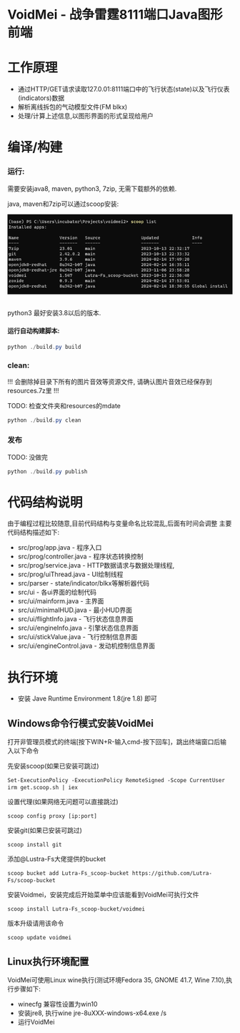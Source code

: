 # VoidMei - 战争雷霆8111端口Java图形前端

# 工作原理
- 通过HTTP/GET请求读取127.0.01:8111端口中的飞行状态(state)以及飞行仪表(indicators)数据
- 解析离线拆包的气动模型文件(FM blkx)
- 处理/计算上述信息,以图形界面的形式呈现给用户

# 编译/构建

### 运行:
需要安装java8, maven, python3, 7zip, 无需下载额外的依赖.

java, maven和7zip可以通过scoop安装:

![alt text](image.png)

``` powershell

```

python3 最好安装3.8以后的版本.

#### 运行自动构建脚本:
``` powershell
python ./build.py build

```

### clean:
!!! 会删除掉目录下所有的图片音效等资源文件, 请确认图片音效已经保存到resources.7z里 !!!

TODO: 检查文件夹和resources的mdate

``` powershell
python ./build.py clean

```

### 发布

TODO: 没做完

``` powershell
python ./build.py publish
```

# 代码结构说明
由于编程过程比较随意,目前代码结构与变量命名比较混乱,后面有时间会调整
主要代码结构描述如下:
- src/prog/app.java - 程序入口
- src/prog/controller.java - 程序状态转换控制
- src/prog/service.java - HTTP数据请求与数据处理线程,
- src/prog/uiThread.java - UI绘制线程
- src/parser - state/indicator/blkx等解析器代码
- src/ui - 各ui界面的绘制代码
- src/ui/mainform.java - 主界面
- src/ui/minimalHUD.java - 最小HUD界面
- src/ui/flightInfo.java - 飞行状态信息界面
- src/ui/engineInfo.java - 引擎状态信息界面
- src/ui/stickValue.java - 飞行控制信息界面
- src/ui/engineControl.java - 发动机控制信息界面

# 执行环境
- 安装 Jave Runtime Environment 1.8(jre 1.8) 即可

## Windows命令行模式安装VoidMei
打开非管理员模式的终端[按下WIN+R-输入cmd-按下回车]，跳出终端窗口后输入以下命令

先安装scoop(如果已安装可跳过)
```
Set-ExecutionPolicy -ExecutionPolicy RemoteSigned -Scope CurrentUser
irm get.scoop.sh | iex
```

设置代理(如果网络无问题可以直接跳过)
```
scoop config proxy [ip:port]
```

安装git(如果已安装可跳过)
```
scoop install git
```

添加@Lustra-Fs大佬提供的bucket
```
scoop bucket add Lutra-Fs_scoop-bucket https://github.com/Lutra-Fs/scoop-bucket
```

安装Voidmei，安装完成后开始菜单中应该能看到VoidMei可执行文件
```
scoop install Lutra-Fs_scoop-bucket/voidmei
```

版本升级请用该命令
```
scoop update voidmei
```

## Linux执行环境配置 
VoidMei可使用Linux wine执行(测试环境Fedora 35, GNOME 41.7, Wine 7.10),执行步骤如下: 
- winecfg 兼容性设置为win10 
- 安装jre8, 执行wine jre-8uXXX-windows-x64.exe /s
- 运行VoidMei
